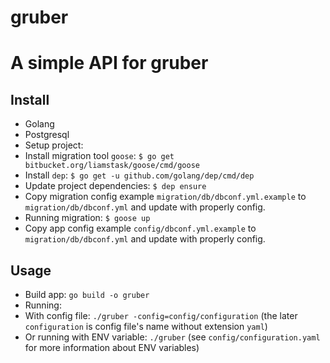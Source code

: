 # gruber

A simple API for gruber
===

## Install

- Golang
- Postgresql
- Setup project:
 - Install migration tool `goose`: `$ go get bitbucket.org/liamstask/goose/cmd/goose`
 - Install `dep`: `$ go get -u github.com/golang/dep/cmd/dep`
 - Update project dependencies: `$ dep ensure`
 - Copy migration config example `migration/db/dbconf.yml.example` to `migration/db/dbconf.yml` and update with properly config.
 - Running migration: `$ goose up`
 - Copy app config example `config/dbconf.yml.example` to `migration/db/dbconf.yml` and update with properly config.

## Usage

- Build app: `go build -o gruber`
- Running:
 - With config file: `./gruber -config=config/configuration` (the later `configuration` is config file's name without extension `yaml`)
 - Or running with ENV variable: `./gruber` (see `config/configuration.yaml` for more information about ENV variables)
